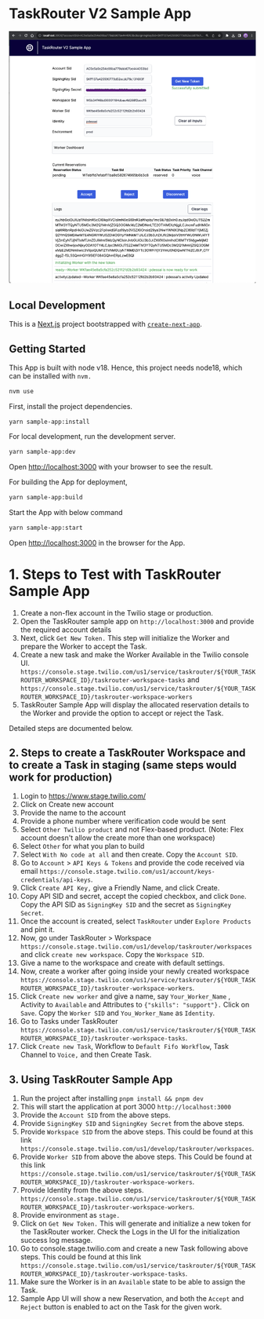 # TaskRouter V2 Sample App


![Sample TaskRouter V2 App](sample-app.png?raw=true "Sample TaskRouter V2 App")


## Local Development

This is a [Next.js](https://nextjs.org/) project bootstrapped with [`create-next-app`](https://github.com/vercel/next.js/tree/canary/packages/create-next-app).

## Getting Started

This App is built with node v18. Hence, this project needs node18, which can be installed with `nvm.`

```bash
nvm use
```

First, install the project dependencies.
```
yarn sample-app:install
```

For local development, run the development server.

```bash
yarn sample-app:dev
```
Open [http://localhost:3000](http://localhost:3000) with your browser to see the result.

For building the App for deployment,
```bash
yarn sample-app:build
```

Start the App with below command
```bash
yarn sample-app:start
```
Open [http://localhost:3000](http://localhost:3000) in the browser for the App.


# 1. Steps to Test with TaskRouter Sample App
1. Create a non-flex account in the Twilio stage or production.
2. Open the TaskRouter sample app on `http://localhost:3000` and provide the required account details
3. Next, click `Get New Token.` This step will initialize the Worker and prepare the Worker to accept the Task.
4. Create a new task and make the Worker Available in the Twilio console UI. `https://console.stage.twilio.com/us1/service/taskrouter/${YOUR_TASKROUTER_WORKSPACE_ID}/taskrouter-workspace-tasks` and `https://console.stage.twilio.com/us1/service/taskrouter/${YOUR_TASKROUTER_WORKSPACE_ID}/taskrouter-workspace-workers`
5. TaskRouter Sample App will display the allocated reservation details to the Worker and provide the option to accept or reject the Task.

Detailed steps are documented below.

## 2. Steps to create a TaskRouter Workspace and to create a Task in staging (same steps would work for production)

1. Login to https://www.stage.twilio.com/
2. Click on Create new account
3. Provide the name to the account
4. Provide a phone number where verification code would be sent
5. Select `Other Twilio product` and not Flex-based product. (Note: Flex account doesn't allow the create more than one workspace)
6. Select `Other` for what you plan to build
7. Select `With No code at all` and then create. Copy the `Account SID`.
8. Go to `Account` > `API Keys & Tokens` and provide the code received via email `https://console.stage.twilio.com/us1/account/keys-credentials/api-keys`.
9. Click `Create API Key,` give a Friendly Name, and click Create.
10. Copy API SID and secret, accept the copied checkbox, and click `Done`. Copy the API SID as `SigningKey SID` and the secret as `SigningKey Secret`.
11. Once the account is created, select `TaskRouter` under `Explore Products` and pint it.
12. Now, go under TaskRouter > Workspace `https://console.stage.twilio.com/us1/develop/taskrouter/workspaces` and click `create new workspace`. Copy the `Workspace SID`.
13. Give a name to the workspace and create with default settings.
14. Now, create a worker after going inside your newly created workspace `https://console.stage.twilio.com/us1/service/taskrouter/${YOUR_TASKROUTER_WORKSPACE_ID}/taskrouter-workspace-workers`.
15. Click `Create new worker` and give a name, say `Your_Worker_Name` , Activity to `Available` and Attributes to `{"skills": "support"}.` Click on `Save`. Copy the `Worker SID` and `You_Worker_Name` as `Identity`.
16. Go to Tasks under TaskRouter `https://console.stage.twilio.com/us1/service/taskrouter/${YOUR_TASKROUTER_WORKSPACE_ID}/taskrouter-workspace-tasks`.
17. Click `Create new Task`, Workflow to `Default Fifo Workflow`, Task Channel to `Voice,` and then Create Task.

## 3. Using TaskRouter Sample App

1. Run the project after installing
   `pnpm install && pnpm dev`
2. This will start the application at port 3000 `http://localhost:3000`
3. Provide the `Account SID` from the above steps.
4. Provide `SigningKey SID` and `SigningKey Secret` from the above steps.
5. Provide `Workspace SID` from the above steps. This could be found at this link `https://console.stage.twilio.com/us1/develop/taskrouter/workspaces`.
6. Provide `Worker SID` from above the above steps. This Could be found at this link `https://console.stage.twilio.com/us1/service/taskrouter/${YOUR_TASKROUTER_WORKSPACE_ID}/taskrouter-workspace-workers`.
7. Provide Identity from the above steps. `https://console.stage.twilio.com/us1/service/taskrouter/${YOUR_TASKROUTER_WORKSPACE_ID}/taskrouter-workspace-workers`.
8. Provide environment as `stage.`
9. Click on `Get New Token.` This will generate and initialize a new token for the TaskRouter worker.
   Check the Logs in the UI for the initialization success log message.
10. Go to console.stage.twilio.com and create a new Task following above steps. This could be found at this link `https://console.stage.twilio.com/us1/service/taskrouter/${YOUR_TASKROUTER_WORKSPACE_ID}/taskrouter-workspace-tasks`.
11. Make sure the Worker is in an `Available` state to be able to assign the Task.
12. Sample App UI will show a new Reservation, and both the `Accept` and `Reject` button is enabled to act on the Task for the given work.
